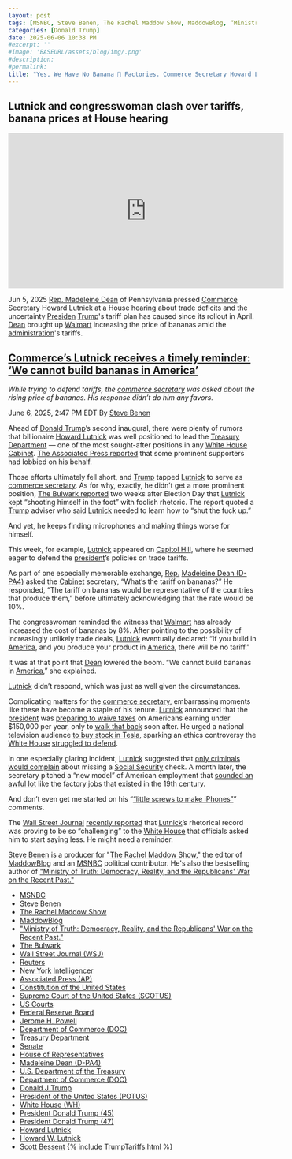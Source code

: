 ```yaml
---
layout: post
tags: [MSNBC, Steve Benen, The Rachel Maddow Show, MaddowBlog, “Ministry of Truth –  Democracy Reality and the Republicans’ War on the Recent Past.”, The Bulwark, Wall Street Journal (WSJ), Reuters, New York Intelligencer, Associated Press (AP), Constitution of the United States, Supreme Court of the United States (SCOTUS), US Courts, Federal Reserve Board, Jerome H. Powell, Department of Commerce (DOC), Treasury Department, Senate, House of Representatives, Madeleine Dean (D-PA4), U.S. Department of the Treasury, Department of Commerce (DOC), Donald J Trump, President of the United States (POTUS), White House (WH), President Donald Trump (45), President Donald Trump (47), Howard Lutnick, Howard W. Lutnick, Scott Bessent, Clarification of Exceptions Under Executive Order 14257 of April 2 2025 as Amended – The White House. Presidential Actions Presidential Memoranda April 11 2025, Modifying Reciprocal Tariff Rates to Reflect Trading Partner Retaliation and Alignment. Presidential Actions Executive Orders April 9 2025, Amendment to Reciprocal Tariffs and Updated Duties as Applied to Low-Value Imports from the People’s Republic of China. Presidential Actions Executive Orders April 8 2025, Report to the President on the America First Trade Policy Executive Summary. Fact Sheets April 3 2025, Regulating Imports with a Reciprocal Tariff to Rectify Trade Practices that Contribute to Large and Persistent Annual United States Goods Trade Deficits. Presidential Actions Executive Orders April 2 2025, Further Amendment to Duties Addressing the Synthetic Opioid Supply Chain in the People’s Republic of China as Applied to Low-Value Imports. Presidential Actions Executive Orders April 2 2025, Fact Sheet –  President Donald J. Trump Declares National Emergency to Increase our Competitive Edge Protect our Sovereignty and Strengthen our National and Economic Security. Fact Sheets April 2 2025, Regulating Imports with a Reciprocal Tariff to Rectify Trade Practices that Contribute to Large and Persistent Annual United States Goods Trade Deficits. Presidential Actions Executive Orders April 2 2025, Fact Sheet –  President Donald J. Trump Closes De Minimis Exemptions to Combat China’s Role in America’s Synthetic Opioid Crisis. Fact Sheets April 2 2025, Further Amendment to Duties Addressing the Synthetic Opioid Supply Chain in the People’s Republic of China as Applied to Low-Value Imports. Presidential Actions Executive Orders April 2 2025, Fact Sheet –  President Donald J. Trump Adjusts Imports of Automobiles and Automobile Parts into the United States. Fact Sheets March 26 2025, The Staggering Cost of the Illicit Opioid Epidemic in the United States. Articles March 26 2025, Fact Sheet –  President Donald J. Trump Imposes Tariffs on Countries Importing Venezuelan Oil. Fact Sheets March 25 2025, Imposing Tariffs on Countries Importing Venezuelan Oil. Presidential Actions Executive Orders March 24 2025, More Investment More Jobs and More Money in Americans’ Pockets. Articles March 24 2025, President Trump Positions U.S. as Global Superpower in Manufacturing. Articles March 20 2025, President Trump is Remaking America into a Manufacturing Superpower. Articles March 12 2025, Amendment to Duties to Address the Flow of Illicit Drugs Across Our Southern Border. Presidential Actions March 6 2025, Amendment to Duties to Address the Flow of Illicit Drugs Across Our Northern Border. Presidential Actions March 6 2025, President Trump is Putting American Workers First — And Bringing Back American Manufacturing. Articles March 4 2025, President Trump is Securing Our Homeland. Articles March 4 2025, Fact Sheet –  President Donald J. Trump Proceeds with Tariffs on Imports from Canada and Mexico. Fact Sheets March 3 2025, Further Amendment to Duties Addressing the Synthetic Opioid Supply Chain in the People’s Republic of China. Presidential Actions March 3 2025, Amendment to Duties to Address the Situation at our Southern Border. Presidential Actions March 2 2025, Fact Sheet –  President Donald J. Trump Addresses the Threat to National Security from Imports of Timber Lumber and their Derivative Products. Fact Sheets March 1 2025, Addressing the Threat to National Security from Imports of Timber Lumber. Presidential Actions March 1 2025, Addressing the Threat to National Security from Imports of Copper. Presidential Actions February 25 2025, Fact Sheet –  President Donald J. Trump Addresses the Threat to National Security from Imports of Copper. Fact Sheets February 25 2025, Defending American Companies and Innovators From Overseas Extortion and Unfair Fines and Penalties.. Presidential Actions February 21 2025, Fact Sheet –  President Donald J. Trump Issues Directive to Prevent the Unfair Exploitation of American Innovation. Fact Sheets February 21 2025, Remarks by President Trump at Republican Governors Association Meeting. Remarks February 20 2025, President Trump Demands Fair Reciprocal Trade. Articles February 13 2025, Fact Sheet –  President Donald J. Trump Announces “Fair and Reciprocal Plan” on Trade. Fact Sheets February 13 2025, Reciprocal Trade and Tariffs. Articles February 13 2025, Fact Sheet –  President Donald J. Trump Restores Section 232 Tariffs. Fact Sheets February 11 2025, Adjusting Imports of Aluminum into The United States. Presidential Actions February 11 2025, Adjusting Imports of Steel into The United States. Presidential Actions February 10 2025, Fact Sheet –  President Donald J. Trump Restores American Competitiveness and Security in FCPA Enforcement. Fact Sheets February 10 2025, Amendment to Duties Addressing the Synthetic Opioid Supply Chain in the People’s Republic of China. Presidential Actions February 5 2025, Progress on the Situation at Our Northern Border. Presidential Actions February 3 2025, Progress on the Situation at Our Southern Border. Presidential Actions February 3 2025, Imposing Duties to Address the Synthetic Opioid Supply Chain in the People’s Republic of China. Presidential Actions February 1 2025, Imposing Duties to Address the Flow of Illicit Drugs Across Our Northern Border. Presidential Actions February 1 2025, Fact Sheet –  President Donald J. Trump Imposes Tariffs on Imports from Canada Mexico and China. Fact Sheets February 1 2025, Imposing Duties to Address the Situation at Our Southern Border. Presidential Actions February 1 2025, America First Trade Policy. Presidential Actions January 20 2025, tariffs, politics, stupidity]
categories: [Donald Trump]
date: 2025-06-06 10:38 PM
#excerpt: ''
#image: 'BASEURL/assets/blog/img/.png'
#description:
#permalink:
title: "Yes, We Have No Banana 🍌 Factories. Commerce Secretary Howard Lutnick Is a Fucking Idiot. Bless His Heart"
---
```


## Lutnick and congresswoman clash over tariffs, banana prices at House hearing

<iframe width="560" height="315" src="https://www.youtube.com/embed/7Td2Bib2qZo?si=zzkRPGlKfRAK_3cd" title="YouTube video player" frameborder="0" allow="accelerometer; autoplay; clipboard-write; encrypted-media; gyroscope; picture-in-picture; web-share" referrerpolicy="strict-origin-when-cross-origin" allowfullscreen></iframe>

Jun 5, 2025
[Rep. Madeleine Dean](https://dean.house.gov/) of Pennsylvania pressed [Commerce](https://www.commerce.gov/) Secretary Howard Lutnick at a House hearing about trade deficits and the uncertainty [Presiden](https://www.whitehouse.gov/) [Trump](https://www.donaldjtrump.com/)'s tariff plan has caused since its rollout in April. [Dean](https://dean.house.gov/) brought up [Walmart](https://www.walmart.com/) increasing the price of bananas amid the [administration](https://www.whitehouse.gov/administration/)'s tariffs.

## [Commerce’s Lutnick receives a timely reminder: ‘We cannot build bananas in America’](https://www.msnbc.com/rachel-maddow-show/maddowblog/commerces-lutnick-receives-timely-reminder-cannot-build-bananas-americ-rcna211501)

*While trying to defend tariffs, the [commerce secretary](https://www.commerce.gov/about/leadership/howard-lutnick) was asked about the rising price of bananas. His response didn’t do him any favors.*

June 6, 2025, 2:47 PM EDT
By [Steve Benen](https://www.msnbc.com/author/steve-benen-ncpn433601)

Ahead of [Donald Trump](https://www.msnbc.com/rachel-maddow-show/maddowblog/trump-says-no-evidence-justify-unprecedented-biden-investigation-rcna211439)’s second inaugural, there were plenty of rumors that billionaire [Howard Lutnick](https://www.msnbc.com/rachel-maddow-show/maddowblog/howard-lutnicks-vision-great-jobs-future-looks-lot-rcna203873) was well positioned to lead the [Treasury Department](home.treasury.gov/) — one of the most sought-after positions in any [White House Cabinet](https://www.whitehouse.gov/administration/the-cabinet/). [The Associated Press reported](https://apnews.com/article/howard-lutnick-trump-crypto-economy-elon-musk-a03d95e323f7d2d4b722184d83e7b388) that some prominent supporters had lobbied on his behalf.

Those efforts ultimately fell short, and [Trump](https://www.donaldjtrump.com/) tapped [Lutnick](https://www.commerce.gov/about/leadership/howard-lutnick) to serve as [commerce secretary](https://www.commerce.gov/about/leadership/howard-lutnick). As for why, exactly, he didn’t get a more prominent position, [The Bulwark reported](https://www.thebulwark.com/p/trumps-transition-chair-howard-lutnick-treasury-secretary-wannabe-shooting-himself-in-foot) two weeks after Election Day that [Lutnick](https://www.commerce.gov/about/leadership/howard-lutnick) kept “shooting himself in the foot” with foolish rhetoric. The report quoted a [Trump](https://www.donaldjtrump.com/) adviser who said [Lutnick](https://www.commerce.gov/about/leadership/howard-lutnick) needed to learn how to “shut the fuck up.”

And yet, he keeps finding microphones and making things worse for himself.

This week, for example, [Lutnick](https://www.commerce.gov/about/leadership/howard-lutnick) appeared on [Capitol Hill](https://www.congress.gov/), where he seemed eager to defend the [president](https://www.whitehouse.gov/)’s policies on trade tariffs.

As part of one especially memorable exchange, [Rep.](https://www.house.gov/) [Madeleine Dean (D-PA4)](https://dean.house.gov/) asked the [Cabinet](https://www.whitehouse.gov/administration/donald-j-trump/) secretary, “What’s the tariff on bananas?” He responded, “The tariff on bananas would be representative of the countries that produce them,” before ultimately acknowledging that the rate would be 10%.

The congresswoman reminded the witness that [Walmart](https://www.walmart.com/) has already increased the cost of bananas by 8%. After pointing to the possibility of increasingly unlikely trade deals, [Lutnick](https://www.commerce.gov/about/leadership/howard-lutnick) eventually declared: “If you build in [America](https://www.usa.gov/), and you produce your product in [America](https://www.usa.gov/), there will be no tariff.”

It was at that point that [Dean](https://dean.house.gov/) lowered the boom. “We cannot build bananas in [America](https://www.usa.gov/),” she explained.

[Lutnick](https://www.commerce.gov/about/leadership/howard-lutnick) didn’t respond, which was just as well given the circumstances.

Complicating matters for the [commerce secretary](https://www.commerce.gov/about/leadership/howard-lutnick), embarrassing moments like these have become a staple of his tenure. [Lutnick](https://www.commerce.gov/about/leadership/howard-lutnick) announced that the [president](https://www.whitehouse.gov/) was [preparing to waive taxes](https://www.reuters.com/world/us/lutnick-says-trump-wants-waive-taxes-those-earning-under-150000-when-budget-2025-03-13/) on Americans earning under \$150,000 per year, only to [walk that back](https://x.com/Acyn/status/1900273696314638415) soon after. He urged a national television audience [to buy stock in Tesla](https://www.msnbc.com/rachel-maddow-show/maddowblog/commerce-secretary-tesla-stock-lutnick-rcna197244), sparking an ethics controversy the [White House](https://www.whitehouse.gov/) [struggled to defend](https://www.msnbc.com/rachel-maddow-show/maddowblog/democrat-eyes-investigation-commerce-secretary-promotes-tesla-stock-rcna197454).

In one especially glaring incident, [Lutnick](https://www.commerce.gov/about/leadership/howard-lutnick) suggested that [only criminals would complain](https://www.msnbc.com/rachel-maddow-show/maddowblog/social-security-trump-cabinet-secretary-inadvertently-gives-away-game-rcna197743) about missing a [Social Security](https://www.ssa.gov/) check. A month later, the secretary pitched a “new model” of American employment that [sounded an awful lot](https://www.msnbc.com/rachel-maddow-show/maddowblog/howard-lutnicks-vision-great-jobs-future-looks-lot-rcna203873) like the factory jobs that existed in the 19th century.

And don’t even get me started on his “[“little screws to make iPhones”](https://nymag.com/intelligencer/article/howard-lutnick-trump-commerce-secretary-wildest-statements.html)” comments.

The [Wall Street Journal](https://www.wsj.com/) [recently reported](https://www.wsj.com/politics/policy/howard-lutnick-trump-trade-agenda-messaging-75d84e01) that [Lutnick](https://www.commerce.gov/about/leadership/howard-lutnick)’s rhetorical record was proving to be so “challenging” to the [White House](https://www.whitehouse.gov/) that officials asked him to start saying less. He might need a reminder.

[Steve Benen](https://www.msnbc.com/author/steve-benen-ncpn433601) is a producer for "[The Rachel Maddow Show](https://www.msnbc.com/rachel-maddow-show)," the editor of [MaddowBlog](https://www.msnbc.com/rachel-maddow-show) and an [MSNBC](https://www.msnbc.com/) political contributor. He's also the bestselling author of ["Ministry of Truth: Democracy, Reality, and the Republicans' War on the Recent Past."](https://www.harpercollins.com/products/ministry-of-truth-steve-benen)

- [MSNBC](https://www.msnbc.com/)
- Steve Benen
- [The Rachel Maddow Show](https://www.msnbc.com/rachel-maddow-show)
- [MaddowBlog](https://www.msnbc.com/rachel-maddow-show) 
- ["Ministry of Truth: Democracy, Reality, and the Republicans' War on the Recent Past."](https://www.harpercollins.com/products/ministry-of-truth-steve-benen)
- [The Bulwark](https://www.thebulwark.com/)
- [Wall Street Journal (WSJ)](https://www.wsj.com/)
- [Reuters](https://www.reuters.com/)
- [New York Intelligencer](https://nymag.com/)
- [Associated Press (AP)](https://www.apnews.com/)
- [Constitution of the United States](https://constitution.congress.gov/)
- [Supreme Court of the United States (SCOTUS)](https://www.supremecourt.gov/)
- [US Courts](https://www.uscourts.gov/)
- [Federal Reserve Board](https://www.federalreserve.gov/)
- [Jerome H. Powell](https://www.federalreserve.gov/aboutthefed/bios/board/powell.htm)
- [Department of Commerce (DOC)](https://www.commerce.gov/)
- [Treasury Department](https://home.treasury.gov/)
- [Senate](https://www.senate.gov/)
- [House of Representatives](https://www.house.gov/)
- [Madeleine Dean (D-PA4)](https://dean.house.gov/)
- [U.S. Department of the Treasury](https://home.treasury.gov/)
- [Department of Commerce (DOC)](https://www.commerce.gov/)
- [Donald J Trump](https://www.donaldjtrump.com/)
- [President of the United States (POTUS)](https://www.whitehouse.gov/)
- [White House (WH)](https://www.whitehouse.gov/)
- [President Donald Trump (45)](https://trumpwhitehouse.archives.gov/)
- [President Donald Trump (47)](https://www.whitehouse.gov/)
- [Howard Lutnick](https://www.commerce.gov/about/leadership/howard-lutnick)
- [Howard W. Lutnick](https://www.linkedin.com/in/howardwlutnick/)
- [Scott Bessent](https://home.treasury.gov/about/general-information/officials/scott-bessent)
{% include TrumpTariffs.html %}
